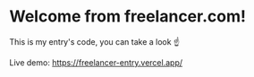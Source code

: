 # Welcome from freelancer.com!
This is my entry's code, you can take a look ☝ 

Live demo: https://freelancer-entry.vercel.app/